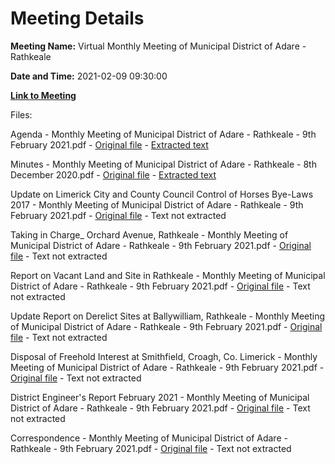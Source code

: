 # Meeting Details

**Meeting Name:** Virtual Monthly Meeting of Municipal District of Adare - Rathkeale

**Date and Time:** 2021-02-09 09:30:00

**[Link to Meeting](https://www.limerick.ie/council/whats-on/monthly-meeting-municipal-district-adare-rathkeale-65)**

Files: 

Agenda - Monthly Meeting of Municipal District of Adare - Rathkeale - 9th February 2021.pdf - [Original file](https://www.limerick.ie/sites/default/files/media/documents/2021-02/00-agenda-9th-february-2021.pdf) - [Extracted text](./Agenda%20-%C2%A0Monthly%20Meeting%20of%20Municipal%20District%20of%20Adare%20-%20Rathkeale%20-%209th%20February%202021.md)

Minutes - Monthly Meeting of Municipal District of Adare - Rathkeale - 8th December 2020.pdf - [Original file](https://www.limerick.ie/sites/default/files/media/documents/2021-02/01-minutes-of-monthly-meeting-8th-december-2020.pdf) - [Extracted text](./Minutes%20-%C2%A0Monthly%20Meeting%20of%20Municipal%20District%20of%20Adare%20-%20Rathkeale%20-%208th%20December%202020.md)

Update on Limerick City and County Council Control of Horses Bye-Laws 2017 - Monthly Meeting of Municipal District of Adare - Rathkeale - 9th February 2021.pdf - [Original file](https://www.limerick.ie/sites/default/files/media/documents/2021-02/03-update-on-limerick-city-and-county-council-control-of-horses-bye-laws-2017.pdf) - Text not extracted

Taking in Charge_ Orchard Avenue, Rathkeale - Monthly Meeting of Municipal District of Adare - Rathkeale - 9th February 2021.pdf - [Original file](https://www.limerick.ie/sites/default/files/media/documents/2021-02/04-taking-in-charge-orchard-avenue-rathkeale.pdf) - Text not extracted

Report on Vacant Land and Site in Rathkeale - Monthly Meeting of Municipal District of Adare - Rathkeale - 9th February 2021.pdf - [Original file](https://www.limerick.ie/sites/default/files/media/documents/2021-02/05-report-on-vacant-land-and-site-in-rathkeale.pdf) - Text not extracted

Update Report on Derelict Sites at Ballywilliam, Rathkeale - Monthly Meeting of Municipal District of Adare - Rathkeale - 9th February 2021.pdf - [Original file](https://www.limerick.ie/sites/default/files/media/documents/2021-02/06-update-report-on-derelict-sites-at-ballywilliam-rathkeale.pdf) - Text not extracted

Disposal of Freehold Interest at Smithfield, Croagh, Co. Limerick - Monthly Meeting of Municipal District of Adare - Rathkeale - 9th February 2021.pdf - [Original file](https://www.limerick.ie/sites/default/files/media/documents/2021-02/07-disposal-of-freehold-interest-at-smithfield-croagh-co.-limerick.pdf) - Text not extracted

District Engineer's Report February 2021 - Monthly Meeting of Municipal District of Adare - Rathkeale - 9th February 2021.pdf - [Original file](https://www.limerick.ie/sites/default/files/media/documents/2021-02/08-district-engineers-report-february-2021.pdf) - Text not extracted

Correspondence - Monthly Meeting of Municipal District of Adare - Rathkeale - 9th February 2021.pdf - [Original file](https://www.limerick.ie/sites/default/files/media/documents/2021-02/14-correspondence.pdf) - Text not extracted

